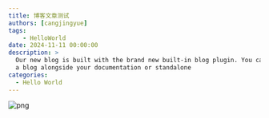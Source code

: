 ```yaml
---
title: 博客文章测试
authors: [cangjingyue]
tags: 
    - HelloWorld
date: 2024-11-11 00:00:00
description: >
  Our new blog is built with the brand new built-in blog plugin. You can build
  a blog alongside your documentation or standalone
categories:
  - Hello World
---
```




![png](https://s2.loli.net/2024/11/12/skvZLdl76xBab4C.png)